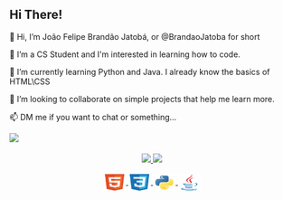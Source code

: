 ## Hi There!

<p>👋 Hi, I’m João Felipe Brandão Jatobá, or @BrandaoJatoba for short</p>
<p>👀 I’m a CS Student and I'm interested in learning how to code.</p>
<p>🌱 I’m currently learning Python and Java. I already know the basics of HTML\CSS</p>
<p>💞️ I’m looking to collaborate on simple projects that help me learn more.</p>
<p>📫 DM me if you want to chat or something...</p>
<a href="https://www.youtube.com/channel/UCAoTOrXoBMTM5Kq2Us20S6w" target="_blank"><img src="https://img.shields.io/badge/YouTube-FF0000?style=for-the-badge&logo=youtube&logoColor=white" target="_blank"></a>
<br />
<br />
<div align="Center">
  <a href="https://github.com/BrandaoJatoba">
  <img height="180em" src="https://github-readme-stats.vercel.app/api?username=BrandaoJatoba&show_icons=true&theme=dracula&include_all_commits=true&count_private=true"/>
  <img height="180em" src="https://github-readme-stats.vercel.app/api/top-langs/?username=BrandaoJatoba&layout=compact&langs_count=7&theme=dracula"/>
</div>

<div align="center" style="display: inline_block"><br>
  <img align="center" alt="John-HTML" height="30" width="40" src="https://raw.githubusercontent.com/devicons/devicon/master/icons/html5/html5-original.svg">
  <img align="center" alt="John-CSS" height="30" width="40" src="https://raw.githubusercontent.com/devicons/devicon/master/icons/css3/css3-original.svg">
  <img align="center" alt="John-Python" height="30" width="40" src="https://raw.githubusercontent.com/devicons/devicon/master/icons/python/python-original.svg">
  <img align="center" alt="John-Java" height="30" width="40" src="https://raw.githubusercontent.com/devicons/devicon/master/icons/java/java-original.svg">
  <!--- <img align="center" alt="John-LUA" height="30" width="40" src="https://raw.githubusercontent.com/devicons/devicon/master/icons/lua/lua-original.svg"> --->
</div>
  
<!---
BrandaoJatoba/BrandaoJatoba is a ✨ special ✨ repository because its `README.md` (this file) appears on your GitHub profile.
You can click the Preview link to take a look at your changes.
--->
